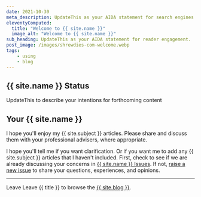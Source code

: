 ```yaml
---
date: 2021-10-30
meta_description: UpdateThis as your AIDA statement for search engines.
eleventyComputed:
  title: "Welcome to {{ site.name }}"
  image_alt: "Welcome to {{ site.name }}"
sub_heading: UpdateThis as your AIDA statement for reader engagement.
post_image: /images/shrewdies-com-welcome.webp
tags:
    - using
    - blog
---
```


## {{ site.name }} Status

UpdateThis to describe your intentions for forthcoming content

## Your {{ site.name }}

I hope you'll enjoy my {{ site.subject }} articles. Please share and discuss them with your professional advisers, where appropriate.

I hope you'll tell me if you want clarification. Or if you want me to add any {{ site.subject }} articles that I haven't included. First, check to see if we are already discussing your concerns in <a href="{{ site.github }}issues">{{ site.name }} Issues</a>. If not, <a href="{{ site.github }}issues/new/choose">raise a new issue</a> to share your questions, experiences, and opinions.

***

Leave Leave {{ title }} to browse the <a href="/blog">{{ site.blog }}</a>.
